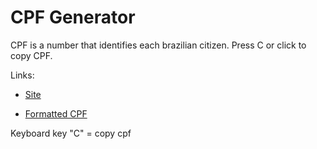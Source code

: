 # CPF Generator
CPF is a number that identifies each brazilian citizen.
Press C or click to copy CPF.

Links:
- [Site](https://guilhermebpereira.github.io/cpf-generator)

- [Formatted CPF](https://guilhermebpereira.github.io/cpf-generator/formatted)

Keyboard key "C" = copy cpf
